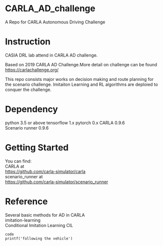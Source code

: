 # CARLA_AD_challenge
A Repo for CARLA Autonomous Driving Challenge

# Instruction
CASIA DRL lab attend in CARLA AD challenge.

Based on 2019 CARLA AD Challenge.More detail on challenge can be found  
https://carlachallenge.org/

This repo consists major works on decision making and route planning for the scenario challenge.
Imitaiton Learning and RL algorithms are deploied to conquer the challenge.


# Dependency
python 3.5 or above
tensorflow 1.x 
pytorch 0.x
CARLA 0.9.6  
Scenario runner 0.9.6  

# Getting Started
You can find:  
CARLA at  
https://github.com/carla-simulator/carla  
scenario_runner at  
https://github.com/carla-simulator/scenario_runner

# Reference
Several basic methods for AD in CARLA  
imitation-learning  
Conditional Imitation Learning CIL  

    code
    printf('following the vehicle')







